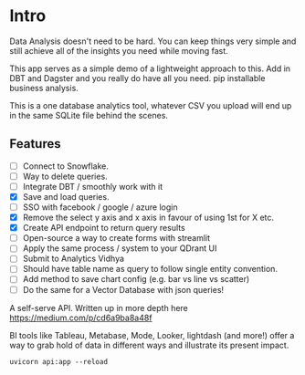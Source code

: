# Intro

Data Analysis doesn't need to be hard. You can keep things very simple and still
achieve all of the insights you need while moving fast. 

This app serves as a simple demo of a lightweight approach to this. Add in 
DBT and Dagster and you really do have all you need. pip installable business 
analysis.

This is a one database analytics tool, whatever CSV you upload will end up in
the same SQLite file behind the scenes.

## Features 
- [ ] Connect to Snowflake.
- [ ] Way to delete queries.
- [ ] Integrate DBT / smoothly work with it 
- [x] Save and load queries.
- [ ] SSO with facebook / google / azure login
- [x] Remove the select y axis and x axis in favour of using 1st for X etc.
- [x] Create API endpoint to return query results
- [ ] Open-source a way to create forms with streamlit
- [ ] Apply the same process / system to your QDrant UI
- [ ] Submit to Analytics Vidhya
- [ ] Should have table name as query to follow single entity convention.
- [ ] Add method to save chart config (e.g. bar vs line vs scatter)
- [ ] Do the same for a Vector Database with json queries!

A self-serve API. Written up in more depth here https://medium.com/p/cd6a9ba8a48f

BI tools like Tableau, Metabase, Mode, Looker, lightdash (and more!) offer 
a way to grab hold of data in different ways and illustrate its present impact.

```
uvicorn api:app --reload
```
